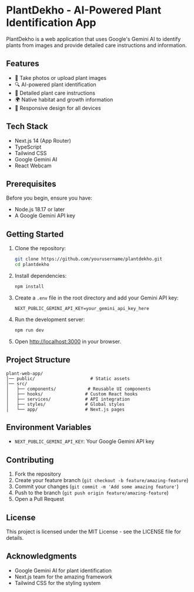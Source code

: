 # PlantDekho - AI-Powered Plant Identification App

PlantDekho is a web application that uses Google's Gemini AI to identify plants from images and provide detailed care instructions and information.

## Features

- 📸 Take photos or upload plant images
- 🔍 AI-powered plant identification
- 🌱 Detailed plant care instructions
- 🌍 Native habitat and growth information
- 📱 Responsive design for all devices

## Tech Stack

- Next.js 14 (App Router)
- TypeScript
- Tailwind CSS
- Google Gemini AI
- React Webcam

## Prerequisites

Before you begin, ensure you have:
- Node.js 18.17 or later
- A Google Gemini API key

## Getting Started

1. Clone the repository:
   ```bash
   git clone https://github.com/yourusername/plantdekho.git
   cd plantdekho
   ```

2. Install dependencies:
   ```bash
   npm install
   ```

3. Create a `.env` file in the root directory and add your Gemini API key:
   ```
   NEXT_PUBLIC_GEMINI_API_KEY=your_gemini_api_key_here
   ```

4. Run the development server:
   ```bash
   npm run dev
   ```

5. Open [http://localhost:3000](http://localhost:3000) in your browser.

## Project Structure

```
plant-web-app/
│── public/                     # Static assets
│── src/
│   ├── components/            # Reusable UI components
│   ├── hooks/                # Custom React hooks
│   ├── services/             # API integration
│   ├── styles/               # Global styles
│   └── app/                  # Next.js pages
```

## Environment Variables

- `NEXT_PUBLIC_GEMINI_API_KEY`: Your Google Gemini API key

## Contributing

1. Fork the repository
2. Create your feature branch (`git checkout -b feature/amazing-feature`)
3. Commit your changes (`git commit -m 'Add some amazing feature'`)
4. Push to the branch (`git push origin feature/amazing-feature`)
5. Open a Pull Request

## License

This project is licensed under the MIT License - see the LICENSE file for details.

## Acknowledgments

- Google Gemini AI for plant identification
- Next.js team for the amazing framework
- Tailwind CSS for the styling system
